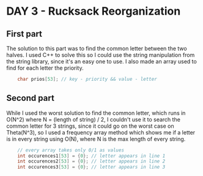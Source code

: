 # DAY 3 - Rucksack Reorganization

## First part

The solution to this part was to find the common letter between
the two halves. I used C++ to solve this so I could use the string
manipulation from the string library, since it's an easy one to use.
I also made an array used to find for each letter the priority.

```cpp
    char prios[53]; // key - priority && value - letter
```

## Second part

While I used the worst solution to find the common letter, which runs
in O(N^2) where N = (length of string) / 2, I couldn't use it to search 
the common letter for 3 strings, since it could go on the worst case on Theta(N^3),
 so I used a frequency array method which shows me if a letter is in every string using O(N),
where N is the max length of every string.

```c
    // every array takes only 0/1 as values
    int occurences1[53] = {0}; // letter appears in line 1
    int occurences2[53] = {0}; // letter appears in line 2
    int occurences3[53] = {0}; // letter appears in line 3
```